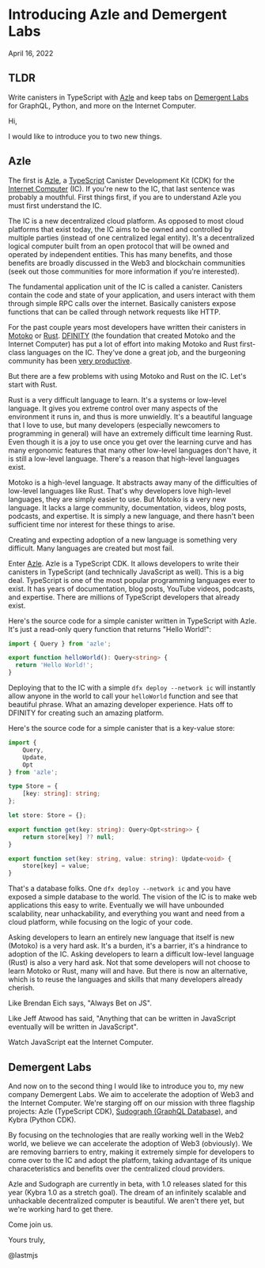 # Introducing Azle and Demergent Labs

April 16, 2022

## TLDR

Write canisters in TypeScript with [Azle](https://github.com/demergent-labs/azle) and keep tabs on [Demergent Labs](https://github.com/demergent-labs) for GraphQL, Python, and more on the Internet Computer.

Hi,

I would like to introduce you to two new things.

## Azle

The first is [Azle](https://github.com/demergent-labs/azle), a [TypeScript](https://www.typescriptlang.org/) Canister Development Kit (CDK) for the [Internet Computer](https://internetcomputer.org/) (IC). If you're new to the IC, that last sentence was probably a mouthful. First things first, if you are to understand Azle you must first understand the IC.

The IC is a new decentralized cloud platform. As opposed to most cloud platforms that exist today, the IC aims to be owned and controlled by multiple parties (instead of one centralized legal entity). It's a decentralized logical computer built from an open protocol that will be owned and operated by independent entities. This has many benefits, and those benefits are broadly discussed in the Web3 and blockchain communities (seek out those communities for more information if you're interested).

The fundamental application unit of the IC is called a canister. Canisters contain the code and state of your application, and users interact with them through simple RPC calls over the internet. Basically canisters expose functions that can be called through network requests like HTTP.

For the past couple years most developers have written their canisters in [Motoko](https://smartcontracts.org/docs/language-guide/motoko.html) or [Rust](https://www.rust-lang.org/). [DFINITY](https://dfinity.org/) (the foundation that created Motoko and the Internet Computer) has put a lot of effort into making Motoko and Rust first-class languages on the IC. They've done a great job, and the burgeoning community has been [very productive](https://n7ib3-4qaaa-aaaai-qagnq-cai.raw.ic0.app/#/).

But there are a few problems with using Motoko and Rust on the IC. Let's start with Rust.

Rust is a very difficult language to learn. It's a systems or low-level language. It gives you extreme control over many aspects of the environment it runs in, and thus is more unwieldly. It's a beautiful language that I love to use, but many developers (especially newcomers to programming in general) will have an extremely difficult time learning Rust. Even though it is a joy to use once you get over the learning curve and has many ergonomic features that many other low-level languages don't have, it is still a low-level language. There's a reason that high-level languages exist.

Motoko is a high-level language. It abstracts away many of the difficulties of low-level languages like Rust. That's why developers love high-level languages, they are simply easier to use. But Motoko is a very new language. It lacks a large community, documentation, videos, blog posts, podcasts, and expertise. It is simply a new language, and there hasn't been sufficient time nor interest for these things to arise.

Creating and expecting adoption of a new language is something very difficult. Many languages are created but most fail.

Enter [Azle](https://github.com/demergent-labs/azle). Azle is a TypeScript CDK. It allows developers to write their canisters in TypeScript (and technically JavaScript as well). This is a big deal. TypeScript is one of the most popular programming languages ever to exist. It has years of documentation, blog posts, YouTube videos, podcasts, and expertise. There are millions of TypeScript developers that already exist.

Here's the source code for a simple canister written in TypeScript with Azle. It's just a read-only query function that returns "Hello World!":

```typescript
import { Query } from 'azle';

export function helloWorld(): Query<string> {
  return 'Hello World!';
}
```

Deploying that to the IC with a simple `dfx deploy --network ic` will instantly allow anyone in the world to call your `helloWorld` function and see that beautiful phrase. What an amazing developer experience. Hats off to DFINITY for creating such an amazing platform.

Here's the source code for a simple canister that is a key-value store:

```typescript
import {
    Query,
    Update,
    Opt
} from 'azle';

type Store = {
    [key: string]: string;
};

let store: Store = {};

export function get(key: string): Query<Opt<string>> {
    return store[key] ?? null;
}

export function set(key: string, value: string): Update<void> {
    store[key] = value;
}
```

That's a database folks. One `dfx deploy --network ic` and you have exposed a simple database to the world. The vision of the IC is to make web applications this easy to write. Eventually we will have unbounded scalability, near unhackability, and everything you want and need from a cloud platform, while focusing on the logic of your code.

Asking developers to learn an entirely new language that itself is new (Motoko) is a very hard ask. It's a burden, it's a barrier, it's a hindrance to adoption of the IC. Asking developers to learn a difficult low-level language (Rust) is also a very hard ask. Not that some developers will not choose to learn Motoko or Rust, many will and have. But there is now an alternative, which is to reuse the languages and skills that many developers already cherish.

Like Brendan Eich says, "Always Bet on JS". 

Like Jeff Atwood has said, "Anything that can be written in JavaScript eventually will be written in JavaScript".

Watch JavaScript eat the Internet Computer.

## Demergent Labs

And now on to the second thing I would like to introduce you to, my new company Demergent Labs. We aim to accelerate the adoption of Web3 and the Internet Computer. We're starging off on our mission with three flagship projects: Azle (TypeScript CDK), [Sudograph (GraphQL Database)](https://github.com/sudograph/sudograph), and Kybra (Python CDK).

By focusing on the technologies that are really working well in the Web2 world, we believe we can accelerate the adoption of Web3 (obviously). We are removing barriers to entry, making it extremely simple for developers to come over to the IC and adopt the platform, taking advantage of its unique characeteristics and benefits over the centralized cloud providers.

Azle and Sudograph are currently in beta, with 1.0 releases slated for this year (Kybra 1.0 as a stretch goal). The dream of an infinitely scalable and unhackable decentralized computer is beautiful. We aren't there yet, but we're working hard to get there.

Come join us.

Yours truly,

@lastmjs
